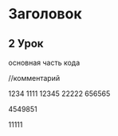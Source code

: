 # Заголовок #

## 2 Урок #

основная часть кода

//комментарий



1234
1111
12345
22222
656565

4549851


11111